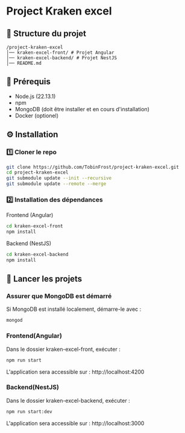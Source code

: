 # Project Kraken excel

## 📂 Structure du projet

```
/project-kraken-excel
│── kraken-excel-front/ # Projet Angular
│── kraken-excel-backend/ # Projet NestJS
│── README.md
```

## 🚀 Prérequis

- Node.js (22.13.1)
- npm
- MongoDB (doit être installer et en cours d'installation)
- Docker (optionel)

## ⚙️ Installation

### 1️⃣ Cloner le repo

```bash
git clone https://github.com/TobinFrost/project-kraken-excel.git
cd project-kraken-excel
git submodule update --init --recursive
git submodule update --remote --merge
```

### 2️⃣ Installation des dépendances

Frontend (Angular)

```bash
cd kraken-excel-front
npm install
```

Backend (NestJS)

```bash
cd kraken-excel-backend
npm install
```

## 🏃 Lancer les projets

### Assurer que MongoDB est démarré

Si MongoDB est installé localement, démarre-le avec :

```bash
mongod
```

### Frontend(Angular)

Dans le dossier kraken-excel-front, exécuter :

```bash
npm run start
```

L'application sera accessible sur : http://localhost:4200

### Backend(NestJS)

Dans le dossier kraken-excel-backend, exécuter :

```bash
npm run start:dev
```

L'application sera accessible sur : http://localhost:3000
